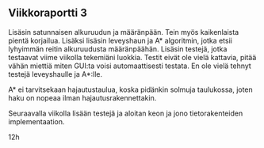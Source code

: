 ## Viikkoraportti 3

Lisäsin satunnaisen alkuruudun ja määränpään. Tein myös kaikenlaista pientä korjailua. 
Lisäksi lisäsin leveyshaun ja A* algoritmin, jotka etsii lyhyimmän reitin
alkuruudusta määränpäähän. Lisäsin testejä, jotka testaavat viime viikolla tekemiäni
luokkia. Testit eivät ole vielä kattavia, pitää vähän miettiä miten
GUI:ta voisi automaattisesti testata. En ole vielä tehnyt testejä leveyshaulle ja A*:lle.

A* ei tarvitsekaan hajautustaulua, koska pidänkin solmuja taulukossa, joten  haku on nopeaa
ilman hajautusrakennettakin. 

Seuraavalla viikolla lisään testejä ja aloitan keon ja jono tietorakenteiden implementaation.

12h

